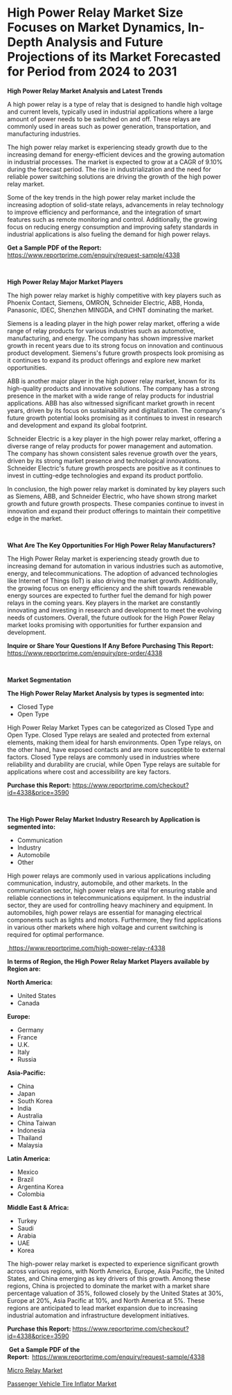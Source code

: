 <p><h1>High Power Relay Market Size Focuses on Market Dynamics, In-Depth Analysis and Future Projections of its Market Forecasted for Period from 2024 to 2031</h1></p><p><strong>High Power Relay Market Analysis and Latest Trends</strong></p>
<p><p>A high power relay is a type of relay that is designed to handle high voltage and current levels, typically used in industrial applications where a large amount of power needs to be switched on and off. These relays are commonly used in areas such as power generation, transportation, and manufacturing industries.</p><p>The high power relay market is experiencing steady growth due to the increasing demand for energy-efficient devices and the growing automation in industrial processes. The market is expected to grow at a CAGR of 9.10% during the forecast period. The rise in industrialization and the need for reliable power switching solutions are driving the growth of the high power relay market.</p><p>Some of the key trends in the high power relay market include the increasing adoption of solid-state relays, advancements in relay technology to improve efficiency and performance, and the integration of smart features such as remote monitoring and control. Additionally, the growing focus on reducing energy consumption and improving safety standards in industrial applications is also fueling the demand for high power relays.</p></p>
<p><strong>Get a Sample PDF of the Report:&nbsp;</strong> <a href="https://www.reportprime.com/enquiry/request-sample/4338">https://www.reportprime.com/enquiry/request-sample/4338</a></p>
<p>&nbsp;</p>
<p><strong>High Power Relay Major Market Players</strong></p>
<p><p>The high power relay market is highly competitive with key players such as Phoenix Contact, Siemens, OMRON, Schneider Electric, ABB, Honda, Panasonic, IDEC, Shenzhen MINGDA, and CHNT dominating the market. </p><p>Siemens is a leading player in the high power relay market, offering a wide range of relay products for various industries such as automotive, manufacturing, and energy. The company has shown impressive market growth in recent years due to its strong focus on innovation and continuous product development. Siemens's future growth prospects look promising as it continues to expand its product offerings and explore new market opportunities.</p><p>ABB is another major player in the high power relay market, known for its high-quality products and innovative solutions. The company has a strong presence in the market with a wide range of relay products for industrial applications. ABB has also witnessed significant market growth in recent years, driven by its focus on sustainability and digitalization. The company's future growth potential looks promising as it continues to invest in research and development and expand its global footprint.</p><p>Schneider Electric is a key player in the high power relay market, offering a diverse range of relay products for power management and automation. The company has shown consistent sales revenue growth over the years, driven by its strong market presence and technological innovations. Schneider Electric's future growth prospects are positive as it continues to invest in cutting-edge technologies and expand its product portfolio.</p><p>In conclusion, the high power relay market is dominated by key players such as Siemens, ABB, and Schneider Electric, who have shown strong market growth and future growth prospects. These companies continue to invest in innovation and expand their product offerings to maintain their competitive edge in the market.</p></p>
<p>&nbsp;</p>
<p><strong>What Are The Key Opportunities For High Power Relay Manufacturers?</strong></p>
<p><p>The High Power Relay market is experiencing steady growth due to increasing demand for automation in various industries such as automotive, energy, and telecommunications. The adoption of advanced technologies like Internet of Things (IoT) is also driving the market growth. Additionally, the growing focus on energy efficiency and the shift towards renewable energy sources are expected to further fuel the demand for high power relays in the coming years. Key players in the market are constantly innovating and investing in research and development to meet the evolving needs of customers. Overall, the future outlook for the High Power Relay market looks promising with opportunities for further expansion and development.</p></p>
<p><strong>Inquire or Share Your Questions If Any Before Purchasing This Report:</strong> <a href="https://www.reportprime.com/enquiry/pre-order/4338">https://www.reportprime.com/enquiry/pre-order/4338</a></p>
<p>&nbsp;</p>
<p><strong>Market Segmentation</strong></p>
<p><strong>The High Power Relay Market Analysis by types is segmented into:</strong></p>
<p><ul><li>Closed Type</li><li>Open Type</li></ul></p>
<p><p>High Power Relay Market Types can be categorized as Closed Type and Open Type. Closed Type relays are sealed and protected from external elements, making them ideal for harsh environments. Open Type relays, on the other hand, have exposed contacts and are more susceptible to external factors. Closed Type relays are commonly used in industries where reliability and durability are crucial, while Open Type relays are suitable for applications where cost and accessibility are key factors.</p></p>
<p><strong>Purchase this Report:&nbsp;</strong><a href="https://www.reportprime.com/checkout?id=4338&price=3590">https://www.reportprime.com/checkout?id=4338&price=3590</a></p>
<p>&nbsp;</p>
<p><strong>The High Power Relay Market Industry Research by Application is segmented into:</strong></p>
<p><ul><li>Communication</li><li>Industry</li><li>Automobile</li><li>Other</li></ul></p>
<p><p>High power relays are commonly used in various applications including communication, industry, automobile, and other markets. In the communication sector, high power relays are vital for ensuring stable and reliable connections in telecommunications equipment. In the industrial sector, they are used for controlling heavy machinery and equipment. In automobiles, high power relays are essential for managing electrical components such as lights and motors. Furthermore, they find applications in various other markets where high voltage and current switching is required for optimal performance.</p></p>
<p><a href="https://www.reportprime.com/high-power-relay-r4338">&nbsp;https://www.reportprime.com/high-power-relay-r4338</a></p>
<p><strong>In terms of Region, the High Power Relay Market Players available by Region are:</strong></p>
<p>
    <p> <strong> North America: </strong>
        <ul>
            <li>United States</li>
            <li>Canada</li>
        </ul>
        </p> 
    <p> <strong> Europe: </strong>
        <ul>
            <li>Germany</li>
            <li>France</li>
            <li>U.K.</li>
            <li>Italy</li>
            <li>Russia</li>
        </ul>
        </p> 
    <p> <strong> Asia-Pacific: </strong>
        <ul>
            <li>China</li>
            <li>Japan</li>
            <li>South Korea</li>
            <li>India</li>
            <li>Australia</li>
            <li>China Taiwan</li>
            <li>Indonesia</li>
            <li>Thailand</li>
            <li>Malaysia</li>
        </ul>
        </p> 
    <p> <strong> Latin America: </strong>
        <ul>
            <li>Mexico</li>
            <li>Brazil</li>
            <li>Argentina Korea</li>
            <li>Colombia</li>
        </ul>
        </p> 
    <p> <strong> Middle East & Africa: </strong>
        <ul>
            <li>Turkey</li>
            <li>Saudi</li>
            <li>Arabia</li>
            <li>UAE</li>
            <li>Korea</li>
        </ul>
    </p>
    </p>
<p><p>The high-power relay market is expected to experience significant growth across various regions, with North America, Europe, Asia Pacific, the United States, and China emerging as key drivers of this growth. Among these regions, China is projected to dominate the market with a market share percentage valuation of 35%, followed closely by the United States at 30%, Europe at 20%, Asia Pacific at 10%, and North America at 5%. These regions are anticipated to lead market expansion due to increasing industrial automation and infrastructure development initiatives.</p></p>
<p><strong>Purchase this Report: </strong><a href="https://www.reportprime.com/checkout?id=4338&price=3590">https://www.reportprime.com/checkout?id=4338&price=3590</a></p>
<p>&nbsp;<strong>Get a Sample PDF of the Report:&nbsp;&nbsp;</strong><a href="https://www.reportprime.com/enquiry/request-sample/4338">https://www.reportprime.com/enquiry/request-sample/4338</a></p>
<p><strong></strong></p>
<p><p><a href="https://github.com/JennyferFeil2023/Market-Research-Report-List-1/blob/main/micro-relay-market.md">Micro Relay Market</a></p><p><a href="https://view.publitas.com/reportprime-1/passenger-vehicle-tire-inflator-market-share-evolution-and-market-growth-trends-2024-2031/">Passenger Vehicle Tire Inflator Market</a></p></p>